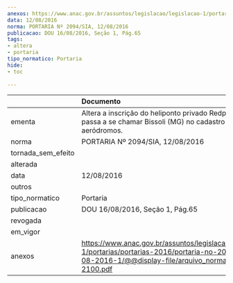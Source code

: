 ```yaml
---
anexos: https://www.anac.gov.br/assuntos/legislacao/legislacao-1/portarias/portarias-2016/portaria-no-2094-sia-12-08-2016-1/@@display-file/arquivo_norma/PA2016-2100.pdf
data: 12/08/2016
norma: PORTARIA Nº 2094/SIA, 12/08/2016
publicacao: DOU 16/08/2016, Seção 1, Pág.65
tags:
- altera
- portaria
tipo_normatico: Portaria
hide: 
- toc 
 
---
```


|                    | Documento                                                                                                                                                        |
|:-------------------|:-----------------------------------------------------------------------------------------------------------------------------------------------------------------|
| ementa             | Altera a inscrição do heliponto privado Redponit, que passa a se chamar Bissoli (MG) no cadastro de aeródromos.                                                  |
| norma              | PORTARIA Nº 2094/SIA, 12/08/2016                                                                                                                                 |
| tornada_sem_efeito |                                                                                                                                                                  |
| alterada           |                                                                                                                                                                  |
| data               | 12/08/2016                                                                                                                                                       |
| outros             |                                                                                                                                                                  |
| tipo_normatico     | Portaria                                                                                                                                                         |
| publicacao         | DOU 16/08/2016, Seção 1, Pág.65                                                                                                                                  |
| revogada           |                                                                                                                                                                  |
| em_vigor           |                                                                                                                                                                  |
| anexos             | https://www.anac.gov.br/assuntos/legislacao/legislacao-1/portarias/portarias-2016/portaria-no-2094-sia-12-08-2016-1/@@display-file/arquivo_norma/PA2016-2100.pdf |
